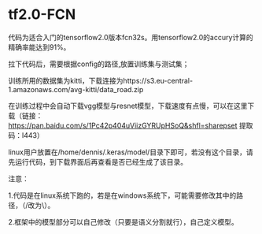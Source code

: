 # tf2.0-FCN

代码为适合入门的tensorflow2.0版本fcn32s。用tensorflow2.0的accury计算的精确率能达到91%。

拉下代码后，需要根据config的路径,放置训练集与测试集；

训练所用的数据集为kitti，下载连接为https://s3.eu-central-1.amazonaws.com/avg-kitti/data_road.zip

在训练过程中会自动下载vgg模型与resnet模型，下载速度有点慢，可以在这里下载（链接：https://pan.baidu.com/s/1Pc42p404uViizGYRUpHSoQ&shfl=sharepset 
提取码：l443）

linux用户放置在/home/dennis/.keras/model/目录下即可，若没有这个目录，请先运行代码，到下载界面后再查看是否已经生成了该目录。

注意：

1.代码是在linux系统下跑的，若是在windows系统下，可能需要修改其中的路径，（/改为\\）。

2.框架中的模型部分可以自己修改（只要是语义分割就行），自己定义模型。


